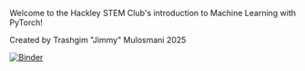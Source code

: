 Welcome to the Hackley STEM Club's introduction to Machine Learning with PyTorch!

Created by Trashgim "Jimmy" Mulosmani 2025

[![Binder](https://mybinder.org/badge_logo.svg)](https://mybinder.org/v2/gh/Hackley-STEM-Club/FirstTest/HEAD)
